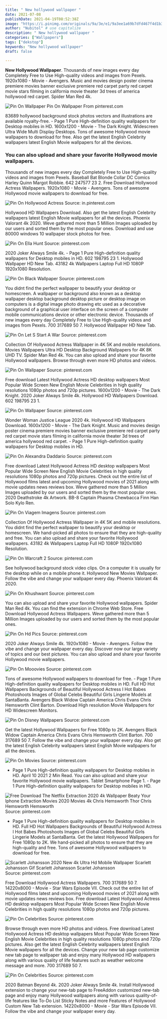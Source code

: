 ```yaml
---
title: " New hollywood wallpaper "
date: 2021-07-08
publishDate: 2021-04-19T08:52:38Z
image: "https://i.pinimg.com/originals/9a/3e/e1/9a3ee1a69b7dfd467f4d1b3dfebddbf4.jpg"
author: "Nubitol" # use capitalize
description: " New hollywood wallpaper "
categories: ["Wallpapers"]
tags: ["dekstop"]
keywords: "New hollywood wallpaper"
draft: false

---
```



**New Hollywood Wallpaper**. Thousands of new images every day Completely Free to Use High-quality videos and images from Pexels. 1920x1080 - Movie - Avengers. Music and movies design poster cinema premiere movies banner exclusive premiere red carpet party red carpet movie stars filming in california movie theater 3d trees of america hollywood red carpet. Spider Man Red 4k.

![Pin On Wallpaper](https://i.pinimg.com/originals/59/d8/8c/59d88cc549276c0cea034377a4a5af07.jpg "Pin On Wallpaper")
Pin On Wallpaper From pinterest.com


83689 hollywood background stock photos vectors and illustrations are available royalty-free. - Page 1 Pure High-definition quality wallpapers for Desktop mobiles in HD. 1600x1200 - Movie - The Dark Knight. Widescreen Ultra Wide Multi Display Desktops. Tons of awesome Hollywood movie wallpapers to download for free. Also get the latest English Celebrity wallpapers latest English Movie wallpapers for all the devices.

### You can also upload and share your favorite Hollywood movie wallpapers.

Thousands of new images every day Completely Free to Use High-quality videos and images from Pexels. Baseball Bat Blonde Collar DC Comics Harley Quinn Margot Robbie. 642 247577 23 2. Free Download Hollywood Actress Wallpapers. 1920x1080 - Movie - Avengers. Tons of awesome Hollywood movie wallpapers to download for free.


![Pin On Hollywood Actress](https://i.pinimg.com/originals/6f/bc/5b/6fbc5b8f5b8f76dfc03b1808505bf569.jpg "Pin On Hollywood Actress")
Source: in.pinterest.com

Hollywood HD Wallpapers Download. Also get the latest English Celebrity wallpapers latest English Movie wallpapers for all the devices. Phoenix Valorant 4k 2020. Weve gathered more than 5 Million Images uploaded by our users and sorted them by the most popular ones. Download and use 80000 windows 10 wallpaper stock photos for free.

![Pin On Ella Hunt](https://i.pinimg.com/originals/5f/b7/9f/5fb79f6b7ad2bc82056b9c516501c991.jpg "Pin On Ella Hunt")
Source: pinterest.com

2020 Joker Always Smile 4k. - Page 1 Pure High-definition quality wallpapers for Desktop mobiles in HD. 602 198795 23 1. Hollywood Wallpaper HD New Tab. 43182 4k Wallpapers Laptop Full HD 1080P 1920x1080 Resolution.

![Pin On Black Wallpaper](https://i.pinimg.com/474x/bb/71/08/bb7108e317b4fae3ec5879befdc98ff4.jpg "Pin On Black Wallpaper")
Source: pinterest.com

You didnt find the perfect wallpaper to beautify your desktop or homescreen. A wallpaper or background also known as a desktop wallpaper desktop background desktop picture or desktop image on computers is a digital image photo drawing etc used as a decorative background of a graphical user interface on the screen of a computer mobile communications device or other electronic device. Thousands of new images every day Completely Free to Use High-quality videos and images from Pexels. 700 317689 50 7. Hollywood Wallpaper HD New Tab.

![Pin On Let S Start A War](https://i.pinimg.com/originals/50/69/25/5069256c6572e4432492fa7d3f0f1d0e.jpg "Pin On Let S Start A War")
Source: pinterest.com

Collection Of Hollywood Actress Wallpaper in 4K 5K and mobile resolutions. Movies Wallpapers Ultra HD Desktop Background Wallpapers for 4K 8K UHD TV. Spider Man Red 4k. You can also upload and share your favorite Hollywood wallpapers. Browse through even more HD photos and videos.

![Pin On Wallpaper](https://i.pinimg.com/originals/d4/12/f1/d412f1150ea088ada70294bfc3fd2418.jpg "Pin On Wallpaper")
Source: pinterest.com

Free download Latest Hollywood Actress HD desktop wallpapers Most Popular Wide Screen New English Movie Celebrities in high quality resolutions 1080p photos and 720p pictures. 1600x1200 - Movie - The Dark Knight. 2020 Joker Always Smile 4k. Hollywood HD Wallpapers Download. 602 198795 23 1.

![Pin On Wallpaper](https://i.pinimg.com/originals/59/d8/8c/59d88cc549276c0cea034377a4a5af07.jpg "Pin On Wallpaper")
Source: pinterest.com

Wonder Woman Justice League 2020 4k. Hollywood HD Wallpapers Download. 1600x1200 - Movie - The Dark Knight. Music and movies design poster cinema premiere movies banner exclusive premiere red carpet party red carpet movie stars filming in california movie theater 3d trees of america hollywood red carpet. - Page 1 Pure High-definition quality wallpapers for Desktop mobiles in HD.

![Pin On Alexandra Daddario](https://i.pinimg.com/originals/3a/77/a1/3a77a1fcc9c9411ea78ed3c9ba8ebe00.jpg "Pin On Alexandra Daddario")
Source: pinterest.com

Free download Latest Hollywood Actress HD desktop wallpapers Most Popular Wide Screen New English Movie Celebrities in high quality resolutions 1080p photos and 720p pictures. Check out the entire list of Hollywood films latest and upcoming Hollywood movies of 2021 along with movie updates news reviews box. Weve gathered more than 5 Million Images uploaded by our users and sorted them by the most popular ones. 2020 Deathstroke 4k Artwork. BB-8 Captain Phasma Chewbacca Finn Han Solo Kylo Ren.

![Pin On Viagem Imagens](https://i.pinimg.com/736x/10/95/d1/1095d170293b3e1a9769c6508bd84624.jpg "Pin On Viagem Imagens")
Source: pinterest.com

Collection Of Hollywood Actress Wallpaper in 4K 5K and mobile resolutions. You didnt find the perfect wallpaper to beautify your desktop or homescreen. We hand-picked all photos to ensure that they are high-quality and free. You can also upload and share your favorite Hollywood wallpapers. 43182 4k Wallpapers Laptop Full HD 1080P 1920x1080 Resolution.

![Pin On Warcraft 2](https://i.pinimg.com/originals/96/3a/fe/963afeb0e3d880874f969c1830c1ece0.jpg "Pin On Warcraft 2")
Source: pinterest.com

See hollywood background stock video clips. On a computer it is usually for the desktop while on a mobile phone it. Hollywood New Movies Wallpaper. Follow the vibe and change your wallpaper every day. Phoenix Valorant 4k 2020.

![Pin On Khushwant](https://i.pinimg.com/originals/85/a3/b0/85a3b00e33e110c9efefa4431196af8b.jpg "Pin On Khushwant")
Source: pinterest.com

You can also upload and share your favorite Hollywood wallpapers. Spider Man Red 4k. You can find the extension in Chrome Web Store. Free Download Hollywood Actress Wallpapers. Weve gathered more than 5 Million Images uploaded by our users and sorted them by the most popular ones.

![Pin On Hd Pics](https://i.pinimg.com/originals/1c/06/ed/1c06edd8288edfb51ace4336da763a0f.jpg "Pin On Hd Pics")
Source: pinterest.com

2020 Joker Always Smile 4k. 1920x1080 - Movie - Avengers. Follow the vibe and change your wallpaper every day. Discover now our large variety of topics and our best pictures. You can also upload and share your favorite Hollywood movie wallpapers.

![Pin On Mooovies](https://i.pinimg.com/originals/40/a5/37/40a5379eef126f8ee9b2b408aeb8e5aa.jpg "Pin On Mooovies")
Source: pinterest.com

Tons of awesome Hollywood wallpapers to download for free. - Page 1 Pure High-definition quality wallpapers for Desktop mobiles in HD. Full HD Hot Wallpapers Backgrounds of Beautiful Hollywood Actress I Hot Babes Photoshoots Images of Global Celebs Beautiful Girls Lingerie Models at SantaBanta. Avengers Black Widow Captain America Chris Evans Chris Hemsworth Clint Barton. Download High resolution Movie Wallpapers for HD Widescreen Monitors.

![Pin On Disney Wallpapers](https://i.pinimg.com/originals/18/02/a4/1802a4e1de7fddbf1710813eef8048c5.jpg "Pin On Disney Wallpapers")
Source: pinterest.com

Get the latest Hollywood Wallpapers for Free 1080p to 2K. Avengers Black Widow Captain America Chris Evans Chris Hemsworth Clint Barton. 700 317689 50 7. Follow the vibe and change your wallpaper every day. Also get the latest English Celebrity wallpapers latest English Movie wallpapers for all the devices.

![Pin On Movies](https://i.pinimg.com/originals/c4/85/38/c48538e4c752e422dda7b41eff8a0a82.jpg "Pin On Movies")
Source: pinterest.com

- Page 1 Pure High-definition quality wallpapers for Desktop mobiles in HD. April 10 2021 2 Min Read. You can also upload and share your favorite Hollywood movie wallpapers. Tablet Smartphone Page 1. - Page 1 Pure High-definition quality wallpapers for Desktop mobiles in HD.

![Free Download The Netflix Extraction 2020 4k Wallpaper Beaty Your Iphone Extraction Movies 2020 Movies 4k Chris Hemsworth Thor Chris Hemsworth Hemsworth](https://i.pinimg.com/736x/7e/0e/a7/7e0ea7397ea0fe6c4ca7027dc4e1d60a.jpg "Free Download The Netflix Extraction 2020 4k Wallpaper Beaty Your Iphone Extraction Movies 2020 Movies 4k Chris Hemsworth Thor Chris Hemsworth Hemsworth")
Source: pinterest.com

- Page 1 Pure High-definition quality wallpapers for Desktop mobiles in HD. Full HD Hot Wallpapers Backgrounds of Beautiful Hollywood Actress I Hot Babes Photoshoots Images of Global Celebs Beautiful Girls Lingerie Models at SantaBanta. Get the latest Hollywood Wallpapers for Free 1080p to 2K. We hand-picked all photos to ensure that they are high-quality and free. Tons of awesome Hollywood wallpapers to download for free.

![Scarlett Johansson 2020 New 4k Ultra Hd Mobile Wallpaper Scarlett Johansson Gif Scarlett Johansson Scarlet Johansson](https://i.pinimg.com/originals/a4/ab/73/a4ab733862687fb11a5635c16ec9f7be.jpg "Scarlett Johansson 2020 New 4k Ultra Hd Mobile Wallpaper Scarlett Johansson Gif Scarlett Johansson Scarlet Johansson")
Source: pinterest.com

Free Download Hollywood Actress Wallpapers. 700 317689 50 7. 14220x8000 - Movie - Star Wars Episode VII. Check out the entire list of Hollywood films latest and upcoming Hollywood movies of 2021 along with movie updates news reviews box. Free download Latest Hollywood Actress HD desktop wallpapers Most Popular Wide Screen New English Movie Celebrities in high quality resolutions 1080p photos and 720p pictures.

![Pin On Celebrities](https://i.pinimg.com/originals/8c/bf/3f/8cbf3f952845afc09990b31d492e9e54.jpg "Pin On Celebrities")
Source: pinterest.com

Browse through even more HD photos and videos. Free download Latest Hollywood Actress HD desktop wallpapers Most Popular Wide Screen New English Movie Celebrities in high quality resolutions 1080p photos and 720p pictures. Also get the latest English Celebrity wallpapers latest English Movie wallpapers for all the devices. Change your new tab page customize new tab page to wallpaper tab and enjoy many Hollywood HD wallpapers along with various quality of life features such as weather welcome message and more. 700 317689 50 7.

![Pin On Celebrities](https://i.pinimg.com/originals/9a/3e/e1/9a3ee1a69b7dfd467f4d1b3dfebddbf4.jpg "Pin On Celebrities")
Source: pinterest.com

2020 Batman Beyond 4k. 2020 Joker Always Smile 4k. Install Hollywood extension to change your new-tab page to FreeAddon customized new-tab page and enjoy many Hollywood wallpapers along with various quality-of-life features like To-Do List Sticky Notes and more Features of Hollywood Custom New Tab extension. 14220x8000 - Movie - Star Wars Episode VII. Follow the vibe and change your wallpaper every day.

